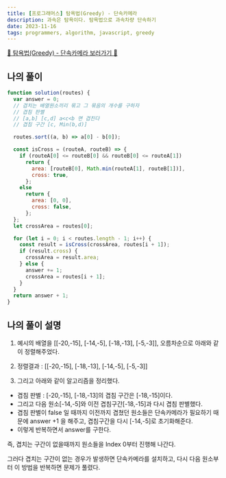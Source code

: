 ```yaml
---
title: [프로그래머스] 탐욕법(Greedy) - 단속카메라
description: 과속은 탐욕이다. 탐욕법으로 과속차량 단속하기
date: 2023-11-16
tags: programmers, algorithm, javascript, greedy
---
```


[📌 탐욕법(Greedy) - 단속카메라 보러가기 📌](https://school.programmers.co.kr/learn/courses/30/lessons/42884)

## 나의 풀이

```js
function solution(routes) {
  var answer = 0;
  // 겹치는 배열원소끼리 묶고 그 묶음의 개수를 구하자
  // 겹침 판별
  // [a,b] [c,d] a<c<b 면 겹친다
  // 겹침 구간 [c, Min(b,d)]

  routes.sort((a, b) => a[0] - b[0]);

  const isCross = (routeA, routeB) => {
    if (routeA[0] <= routeB[0] && routeB[0] <= routeA[1])
      return {
        area: [routeB[0], Math.min(routeA[1], routeB[1])],
        cross: true,
      };
    else
      return {
        area: [0, 0],
        cross: false,
      };
  };
  let crossArea = routes[0];

  for (let i = 0; i < routes.length - 1; i++) {
    const result = isCross(crossArea, routes[i + 1]);
    if (result.cross) {
      crossArea = result.area;
    } else {
      answer += 1;
      crossArea = routes[i + 1];
    }
  }
  return answer + 1;
}
```

## 나의 풀이 설명

1. 예시의 배열을 [[-20,-15], [-14,-5], [-18,-13], [-5,-3]], 오름차순으로 아래와 같이 정렬해주었다.

2. 정렬결과 : [[-20,-15], [-18,-13], [-14,-5], [-5,-3]]

3. 그리고 아래와 같이 알고리즘을 정리했다.

- 겹침 판별 : [-20,-15], [-18,-13]의 겹침 구간은 [-18,-15]이다.
- 그리고 다음 원소[-14,-5]와 이전 겹침구간[-18,-15]과 다시 겹침 판별했다.
- 겹침 판별이 false 일 때까지 이전까지 겹쳤던 원소들은 단속카메라가 필요하기 때문에 answer +1 을 해주고, 겹침구간을 다시 [-14,-5]로 초기화해준다.
- 이렇게 반복하면서 answer를 구한다.

즉, 겹치는 구간이 없을때까지 원소들을 Index 0부터 진행해 나간다.

그러다 겹치는 구간이 없는 경우가 발생하면 단속카메라를 설치하고, 다시 다음 원소부터 이 방법을 반복하면 문제가 풀렸다.
